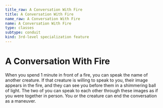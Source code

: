 ```yaml
---
title_raw: A Conversation With Fire
title: A Conversation With Fire
name_raw: A Conversation With Fire
name: A Conversation With Fire
type: classes
subtype: conduit
kind: 3rd-level specialization feature
---
```


# A Conversation With Fire

When you spend 1 minute in front of a fire, you can speak the name of another creature. If that creature is willing to speak to you, their image appears in the fire, and they can see you before them in a shimmering ball of light. The two of you can speak to each other through these images as if you were together in person. You or the creature can end the conversation as a maneuver.
